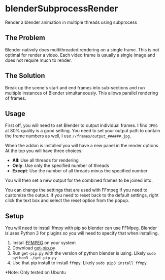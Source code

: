 # blenderSubprocessRender
Render a blender animation in multiple threads using subprocess

## The Problem
Blender natively does multithreaded rendering on a single frame. This is not 
optimal for render a video. Each video frame is usually a single image and does
not require much to render. 

## The Solution
Break up the scene's start and end frames into sub-sections and run multiple 
instances of Blender simultaneously. This allows parallel rendering of frames.

## Usage
First off, you will need to set Blender to output individual frames. I find 
`JPEG` at 80% quality is a good setting. You need to set your output path to 
contain the frame numbers as well, I use `//frames/output_######.jpg`.

When the addon is installed you will have a new panel in the render options. At
the top you will have three choices:

 - **All**: Use all threads for rendering
 - **Only**: Use only the specified number of threads
 - **Except**: Use the number of all threads minus the specified number

You will then set a new output for the combined frames to be joined into. 

You can change the settings that are used with FFmpeg if you need to customize
the output. If you need to reset back to the default settings, right click the 
text box and select the reset option from the popup. 

## Setup
You will need to install ffmpy with pip so blender can use FFMpeg. Blender is
uses Python 3 for plugins so you will need to specify that when installing.

 1. Install [FFMPEG](https://www.ffmpeg.org/) on your system
 2. Download [get-pip.py](https://bootstrap.pypa.io/get-pip.py)
 3. Run `get-pip.py` with the version of python blender is using. Likely
	`sudo python3 ./get-pip.py`
 4. Use that pip install to install `ffmpy`. Likely `sudo pip3 install ffmpy`

\*Note: Only tested on Ubuntu

